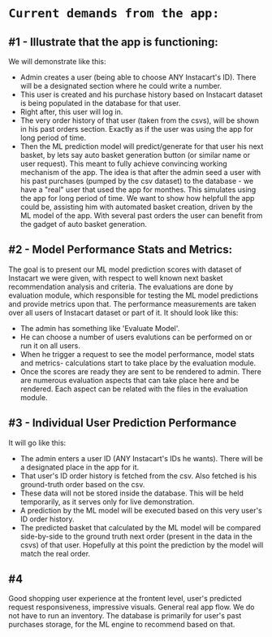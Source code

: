 # `Current demands from the app:`

## #1 - Illustrate that the app is functioning:
We will demonstrate like this:
- Admin creates a user (being able to choose ANY Instacart's ID). There will be a designated section where he could write a number.
- This user is created and his purchase history based on Instacart dataset is being populated in the database for that user.
- Right after, this user will log in.
- The very order history of that user (taken from the csvs), will be shown in his past orders section. Exactly as if the user was using the app for long period of time.
- Then the ML prediction model will predict/generate for that user his next basket, by lets say auto basket generation button (or similar name or user request). This meant to fully achieve convincing working mechanism of the app.
The idea is that after the admin seed a user with his past purchases (pumped by the csv dataset) to the database - we have a "real" user that used the app for monthes. This simulates using the app for long period of time. We want to show how helpfull the app could be, assisting him with automated basket creation, driven by the ML model of the app. With several past orders the user can benefit from the gadget of auto basket generation.

## #2 - Model Performance Stats and Metrics:
The goal is to present our ML model prediction scores with dataset of Instacart we were given, with respect to well known next basket recommendation analysis and criteria.
The evaluations are done by evaluation module, which responsible for testing the ML model predictions and provide metrics upon that.
The performance measurements are taken over all users of Instacart dataset or part of it.
It should look like this:
- The admin has something like 'Evaluate Model'.
- He can choose a number of users evalutions can be performed on or run it on all users.
- When he trigger a request to see the model performance, model stats and metrics- calculations start to take place by the evaluation module.
- Once the scores are ready they are sent to be rendered to admin.
There are numerous evaluation aspects that can take place here and be rendered. Each aspect can be related with the files in the evaluation module.

## #3 - Individual User Prediction Performance
It will go like this:
- The admin enters a user ID (ANY Instacart's IDs he wants). There will be a designated place in the app for it.
- That user's ID order history is fetched from the csv. Also fetched is his ground-truth order based on the csv.
- These data will not be stored inside the database. This will be held temporarily, as it serves only for live demonstration.
- A prediction by the ML model will be executed based on this very user's ID order history.
- The predicted basket that calculated by the ML model will be compared side-by-side to the ground truth next order (present in the data in the csvs) of that user. Hopefully at this point the prediction by the model will match the real order.

## #4
Good shopping user experience at the frontent level, user's predicted request responsiveness, impressive visuals. General real app flow. We do not have to run an inventory. The database is primarily for user's past purchases storage, for the ML engine to recommend based on that.